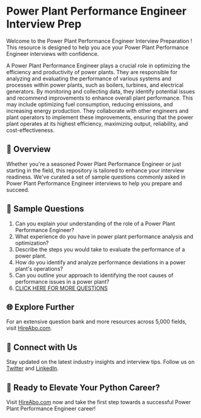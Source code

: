 # Power Plant Performance Engineer Interview Prep

Welcome to the Power Plant Performance Engineer Interview Preparation ! This resource is designed to help you ace your Power Plant Performance Engineer interviews with confidence.

A Power Plant Performance Engineer plays a crucial role in optimizing the efficiency and productivity of power plants. They are responsible for analyzing and evaluating the performance of various systems and processes within power plants, such as boilers, turbines, and electrical generators. By monitoring and collecting data, they identify potential issues and recommend improvements to enhance overall plant performance. This may include optimizing fuel consumption, reducing emissions, and increasing energy production. They collaborate with other engineers and plant operators to implement these improvements, ensuring that the power plant operates at its highest efficiency, maximizing output, reliability, and cost-effectiveness.

## 🚀 Overview

Whether you're a seasoned Power Plant Performance Engineer or just starting in the field, this repository is tailored to enhance your interview readiness. We've curated a set of sample questions commonly asked in Power Plant Performance Engineer interviews to help you prepare and succeed.

## 📝 Sample Questions

1. Can you explain your understanding of the role of a Power Plant Performance Engineer?
2. What experience do you have in power plant performance analysis and optimization?
3. Describe the steps you would take to evaluate the performance of a power plant.
4. How do you identify and analyze performance deviations in a power plant's operations?
5. Can you outline your approach to identifying the root causes of performance issues in a power plant?
6. [CLICK HERE FOR MORE QUESTIONS](https://hireabo.com/job/20_4_29/Power%20Plant%20Performance%20Engineer)

## 🌐 Explore Further

For an extensive question bank and more resources across 5,000 fields, visit [HireAbo.com](https://www.hireabo.com).

## 📱 Connect with Us

Stay updated on the latest industry insights and interview tips. Follow us on [Twitter](https://twitter.com/hireabo) and [LinkedIn](https://www.linkedin.com/in/hire-abo-3609972a8/).

## 🚀 Ready to Elevate Your Python Career?

Visit [HireAbo.com](https://www.hireabo.com) now and take the first step towards a successful Power Plant Performance Engineer career!